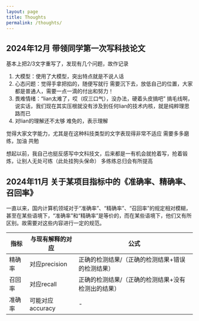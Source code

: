 ```yaml
---
layout: page
title: Thoughts
permalink: /thoughts/
---
```


##


## 2024年12月 带领同学第一次写科技论文

基本上把2/3文字重写了，发现有几个问题，故作记录
1. 大模型：使用了大模型，突出特点就是不说人话
2. 心态问题：觉得手拿把掐的，随便写就行
需要沉下去，放低自己的位置，大家都是普通人，需要一点一滴的付出和努力！
3. 畏难情绪：“lian太难了，哎（叹三口气），没办法，硬着头皮搞吧”
搞毛线啊，说实话，我们现在其实压根就没有涉及到任何lian的技术内核，就是纯粹理思路而已
4. 对lian的理解还不太够
难免的，表示理解

觉得大家文字能力，尤其是在这种科技类型的文字表现得非常不适应
需要多多磨练，加油
共勉

想起以前，我自己也挺反感写中文科技文，后来都是一有机会就抢着写，抢着锻炼，让别人无处可练（此处挂狗头保命）
多练练总归会有所提高

## 2024年11月 关于某项目指标中的《准确率、精确率、召回率》 

一直以来，国内计算机领域对于“准确率”、“精确率”、“召回率”的规定相对模糊，甚至在某些语境下，“准确率”和“精确率”是等价的，而在某些语境下，他们又有所区别。故需要对这些内容进行一定的规范。


|  指标   | 与现有解释的对应  | 公式  |
|  ----  | ----  | ----  |
| 精确率  | 对应precision | 正确的检测结果/（正确的检测结果+错误的检测结果）|
| 召回率  | 对应recall | 正确的检测结果/（正确的检测结果+没有检测出的结果）|
| 准确率  | 可能对应accuracy | - |
